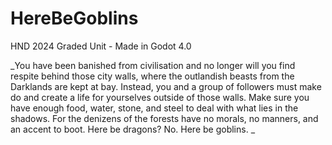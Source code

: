 # HereBeGoblins
 HND 2024 Graded Unit - Made in Godot 4.0

_You have been banished from civilisation and no longer will you find respite behind those city walls, where the outlandish beasts from the Darklands are kept at bay.
Instead, you and a group of followers must make do and create a life for yourselves outside of those walls. Make sure you have enough food, water, stone, and steel to deal with what lies in the shadows. For the denizens of the forests have no morals, no manners, and an accent to boot.
Here be dragons? No. Here be goblins. 
_
